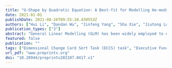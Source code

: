 ```yaml
---
title: "U-Shape by Quadratic Equation: A Best-fit for Modelling He-modynamic Changes in the DCCS Task"
date: 2021-01-01
publishDate: 2021-08-26T09:55:10.439553Z
authors: ["Hui Li", "Dandan Wu", "Jinfeng Yang", "Sha Xie", "Jiutong Luo", "Chunqi Chang"]
publication_types: ["2"]
abstract: "General Linear Modelling (GLM) has been widely employed to estimate the hemody-namic changes evoked by cognitive processing, which are more likely to be nonlinear than linear. First, this study re-analyzed the fNIRS data (N = 38, Mage = 5.0 years, SD = 0.69 years, 17 girls) collected in the Mixed-Order Design Dimensional Change Card Sort (DCCS) task. The results indicated that the quadratic equation was better than GLM to model HbO changes in this task. Second, analysis of a new set of data indicated that the Habit-DisHabit design of DCCS was more effective in identifying the neural correlates of cognitive shifting than the Mixed-Order Design. Third, this study found that the Non-users were more attentive and engaged than the Heavy-users, with a slower but more steady increase of brain activation in BA8 and BA9."
featured: false
publication: ""
tags: ["Dimensional Change Card Sort Task (DCCS) task", "Executive Function", "Pad use", "Preschoolers", "fNIRS Evidence"]
url_pdf: "www.preprints.org"
doi: "10.20944/preprints202107.0417.v1"
---
```


